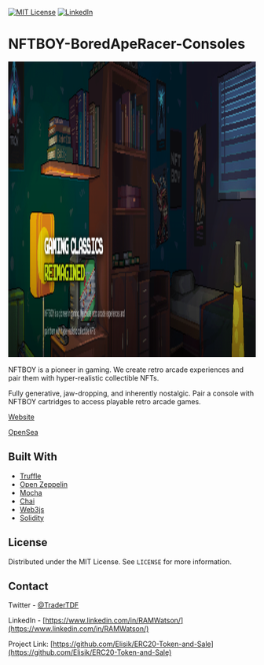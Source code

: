 


[![MIT License][license-shield]][license-url]
[![LinkedIn][linkedin-shield]][linkedin-url]



# NFTBOY-BoredApeRacer-Consoles


<p align="center">
  <img width="1080" height="600" src="/NFTBOY banner.png">
</p>


NFTBOY is a pioneer in gaming. We create retro arcade experiences and pair them with hyper-realistic collectible NFTs.

Fully generative, jaw-dropping, and inherently nostalgic. Pair a console with NFTBOY cartridges to access playable retro arcade games.

[Website](https://playnftboy.com/)

[OpenSea](https://opensea.io/collection/consoles-nftboy)








## Built With

* [Truffle](https://www.trufflesuite.com/)
* [Open Zeppelin](https://openzeppelin.com/)
* [Mocha](https://mochajs.org/)
* [Chai](https://www.chaijs.com/)
* [Web3js](https://web3js.readthedocs.io/en/v1.3.4/)
* [Solidity](https://docs.soliditylang.org/en/v0.8.6/)



  



  

<!-- LICENSE -->
## License

Distributed under the MIT License. See `LICENSE` for more information.



<!-- CONTACT -->
## Contact

Twitter - [@TraderTDF](https://twitter.com/TraderTDF)

LinkedIn - [https://www.linkedin.com/in/RAMWatson/](https://www.linkedin.com/in/RAMWatson/)

Project Link: [https://github.com/Elisik/ERC20-Token-and-Sale](https://github.com/Elisik/ERC20-Token-and-Sale)








<!-- MARKDOWN LINKS & IMAGES -->
<!-- https://www.markdownguide.org/basic-syntax/#reference-style-links -->
[license-shield]: https://img.shields.io/github/license/othneildrew/Best-README-Template.svg?style=for-the-badge
[license-url]: https://github.com/othneildrew/Best-README-Template/blob/master/LICENSE.txt
[linkedin-shield]: https://img.shields.io/badge/-LinkedIn-black.svg?style=for-the-badge&logo=linkedin&colorB=555
[linkedin-url]: https://www.linkedin.com/in/RAMWatson/
[product-screenshot]: screenshot.jpg
